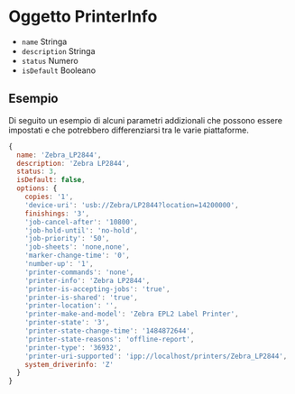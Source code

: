 # Oggetto PrinterInfo

* `name` Stringa
* `description` Stringa
* `status` Numero
* `isDefault` Booleano

## Esempio

Di seguito un esempio di alcuni parametri addizionali che possono essere impostati e che potrebbero differenziarsi tra le varie piattaforme.

```javascript
{
  name: 'Zebra_LP2844',
  description: 'Zebra LP2844',
  status: 3,
  isDefault: false,
  options: {
    copies: '1',
    'device-uri': 'usb://Zebra/LP2844?location=14200000',
    finishings: '3',
    'job-cancel-after': '10800',
    'job-hold-until': 'no-hold',
    'job-priority': '50',
    'job-sheets': 'none,none',
    'marker-change-time': '0',
    'number-up': '1',
    'printer-commands': 'none',
    'printer-info': 'Zebra LP2844',
    'printer-is-accepting-jobs': 'true',
    'printer-is-shared': 'true',
    'printer-location': '',
    'printer-make-and-model': 'Zebra EPL2 Label Printer',
    'printer-state': '3',
    'printer-state-change-time': '1484872644',
    'printer-state-reasons': 'offline-report',
    'printer-type': '36932',
    'printer-uri-supported': 'ipp://localhost/printers/Zebra_LP2844',
    system_driverinfo: 'Z'
  }
}
```
